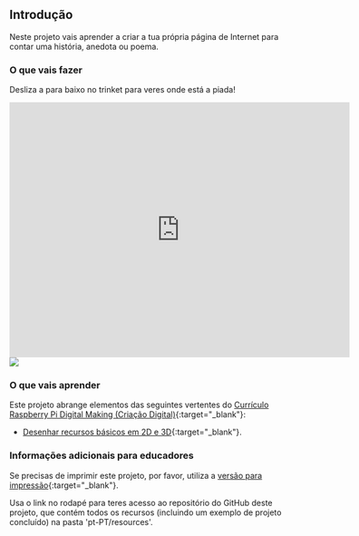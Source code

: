 ## Introdução

Neste projeto vais aprender a criar a tua própria página de Internet para contar uma história, anedota ou poema.

### O que vais fazer

Desliza a para baixo no trinket para veres onde está a piada!

<div class="trinket">
  <iframe src="https://trinket.io/embed/html/47644d6b9a?outputOnly=true&start=result" width="600" height="450" frameborder="0" marginwidth="0" marginheight="0" allowfullscreen>
  </iframe>
  <img src="images/story-final.png">
</div>

### O que vais aprender

Este projeto abrange elementos das seguintes vertentes do [Currículo Raspberry Pi Digital Making (Criação Digital)](http://rpf.io/curriculum){:target="_blank"}:

+ [Desenhar recursos básicos em 2D e 3D](https://www.raspberrypi.org/curriculum/design/creator){:target="_blank"}.

### Informações adicionais para educadores

Se precisas de imprimir este projeto, por favor, utiliza a [versão para impressão](https://projects.raspberrypi.org/pt-PT/projects/tell-a-story/print){:target="_blank"}.

Usa o link no rodapé para teres acesso ao repositório do GitHub deste projeto, que contém todos os recursos (incluindo um exemplo de projeto concluído) na pasta 'pt-PT/resources'.